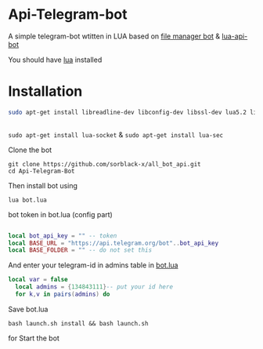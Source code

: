 # Api-Telegram-bot

A simple telegram-bot wtitten in LUA based on [file manager bot](https://github.com/Imandaneshi/file-manager-bot) & [lua-api-bot](https://github.com/sorblack-x/all_bot_api)

You should have [lua](http://www.lua.org/) installed

# Installation


```bash
sudo apt-get install libreadline-dev libconfig-dev libssl-dev lua5.2 liblua5.2-dev libevent-dev make unzip git redis-server g++ libjansson-dev libpython-dev expat libexpat1-dev
 

``` 
`sudo apt-get install lua-socket` & `sudo apt-get install lua-sec`


Clone the bot

```
git clone https://github.com/sorblack-x/all_bot_api.git
cd Api-Telegram-Bot

```

Then install bot using

`lua bot.lua`

bot token in bot.lua (config part)



```lua

local bot_api_key = "" -- token
local BASE_URL = "https://api.telegram.org/bot"..bot_api_key
local BASE_FOLDER = "" -- do not set this
```

And enter your telegram-id in admins table in [bot.lua](https://github.com/beatbotteam/api-telegram-bot/blob/master/bot.lua#L19)
```lua
local var = false
  local admins = {134843111}-- put your id here
  for k,v in pairs(admins) do

```

Save bot.lua

```
bash launch.sh install && bash launch.sh
``` 

for Start the bot
